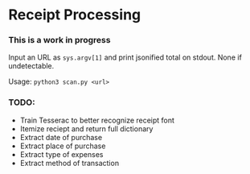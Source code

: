 # Receipt Processing

### This is a work in progress

Input an URL as `sys.argv[1]` and print jsonified total on stdout. None if undetectable.

Usage: `python3 scan.py <url>`

### TODO:
- Train Tesserac to better recognize receipt font
- Itemize reciept and return full dictionary
- Extract date of purchase
- Extract place of purchase
- Extract type of expenses
- Extract method of transaction
